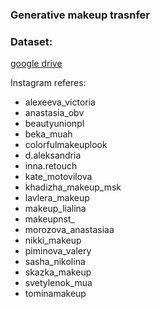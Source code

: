 ### Generative makeup trasnfer

### Dataset:

[google drive](link)

Instagram referes:
+ alexeeva_victoria
+ anastasia_obv
+ beautyunionpl
+ beka_muah
+ colorfulmakeuplook
+ d.aleksandria
+ inna.retouch
+ kate_motovilova
+ khadizha_makeup_msk
+ lavlera_makeup
+ makeup_lialina
+ makeupnst_
+ morozova_anastasiaa
+ nikki_makeup
+ piminova_valery
+ sasha_nikolina
+ skazka_makeup
+ svetylenok_mua
+ tominamakeup
